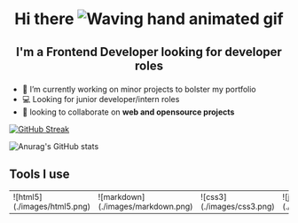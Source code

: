 # <p align="center">Hi there <img src="https://raw.githubusercontent.com/nixin72/nixin72/master/wave.gif" alt="Waving hand animated gif" height="45" width="45" /> </p>

## <p align="center">I'm a Frontend Developer looking for developer roles</p>

- 🔭 I’m currently working on minor projects to bolster my portfolio
- 💻 Looking for junior developer/intern roles
- 🚀 looking to collaborate on **web and opensource projects**

[![GitHub Streak](https://github-readme-streak-stats.herokuapp.com/?user=pablo-clueless)](https://git.io/streak-stats)

![Anurag's GitHub stats](https://github-readme-stats.vercel.app/api?username=pablo-clueless&show_icons=true&theme=radical&count_private=true)

## Tools I use

<table align="center">
<tr>
<td>![html5](./images/html5.png)</td>
<td>![markdown](./images/markdown.png)</td>
<td>![css3](./images/css3.png)</td>
<td>![jscr](./images/jscript.png)</td>
<td>![jquery](./images/jquery.png)</td>
<td>![reactjs](./images/reactjs.png)</td>
<td>![sveltejs](./images/sveltejs.png)</td>
<td>![nextjs](./images/nextjs.png)</td>
<td>![sass](./images/sass.png)</td>
<td>![bootstrap](./images/bs.png)</td>
<td>![firebase](./images/fire.png)</td>
<td>![git](./images/git.png)</td>
<td>![chartjs](./images/chartjs.png)</td>
</tr>
</table>
